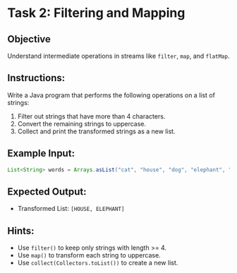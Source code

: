 # Task 2: Filtering and Mapping

## Objective
Understand intermediate operations in streams like `filter`, `map`, and `flatMap`.

## Instructions:
Write a Java program that performs the following operations on a list of strings:
1. Filter out strings that have more than 4 characters.
2. Convert the remaining strings to uppercase.
3. Collect and print the transformed strings as a new list.

## Example Input:
```java
List<String> words = Arrays.asList("cat", "house", "dog", "elephant", "rat");
```

## Expected Output:
- Transformed List: `[HOUSE, ELEPHANT]`

## Hints:
- Use `filter()` to keep only strings with length >= 4.
- Use `map()` to transform each string to uppercase.
- Use `collect(Collectors.toList())` to create a new list.
